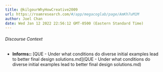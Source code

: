 ```yaml
---
title: @kilgourWhyHowCreative2009
url: https://roamresearch.com/#/app/megacoglab/page/AmKh7uM1M
author: Joel Chan
date: Wed Jan 12 2022 22:56:12 GMT-0500 (Eastern Standard Time)
---
```




###### Discourse Context

- **Informs::** [QUE - Under what conditions do diverse initial examples lead to better final design solutions.md](QUE - Under what conditions do diverse initial examples lead to better final design solutions.md)
